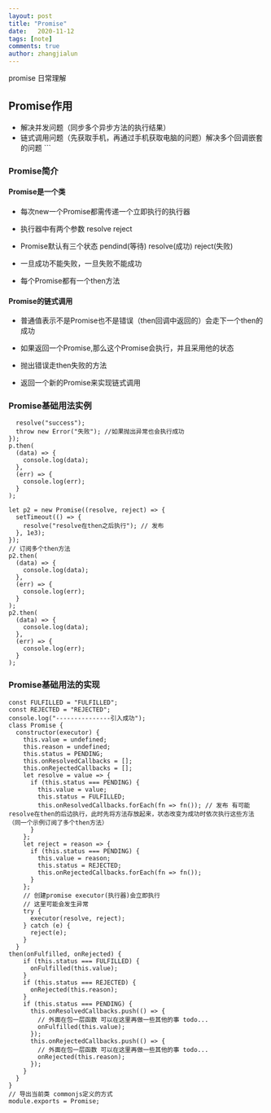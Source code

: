 ```yaml
---
layout: post
title: "Promise"
date:   2020-11-12
tags: [note]
comments: true
author: zhangjialun
---
```

promise 日常理解

<!-- more -->
## Promise作用

- 解决并发问题（同步多个异步方法的执行结果）
- 链式调用问题（先获取手机，再通过手机获取电脑的问题）解决多个回调嵌套的问题 ```

### Promise简介

#### Promise是一个类

- 每次new一个Promise都需传递一个立即执行的执行器

- 执行器中有两个参数 resolve reject

- Promise默认有三个状态 pendind(等待) resolve(成功) reject(失败)

- 一旦成功不能失败，一旦失败不能成功

- 每个Promise都有一个then方法

#### Promise的链式调用

- 普通值表示不是Promise也不是错误（then回调中返回的）会走下一个then的成功

- 如果返回一个Promise,那么这个Promise会执行，并且采用他的状态

- 抛出错误走then失败的方法

- 返回一个新的Promise来实现链式调用

### Promise基础用法实例

```let p = new Promise((resolve, reject) => {
  resolve("success");
  throw new Error("失败"); //如果抛出异常也会执行成功
});
p.then(
  (data) => {
    console.log(data);
  },
  (err) => {
    console.log(err);
  }
);

let p2 = new Promise((resolve, reject) => {
  setTimeout(() => {
    resolve("resolve在then之后执行"); // 发布
  }, 1e3);
});
// 订阅多个then方法
p2.then(
  (data) => {
    console.log(data);
  },
  (err) => {
    console.log(err);
  }
);
p2.then(
  (data) => {
    console.log(data);
  },
  (err) => {
    console.log(err);
  }
);
```

### Promise基础用法的实现

```const PENDING = "PENGDING";
const FULFILLED = "FULFILLED";
const REJECTED = "REJECTED";
console.log("---------------引入成功");
class Promise {
  constructor(executor) {
    this.value = undefined;
    this.reason = undefined;
    this.status = PENDING;
    this.onResolvedCallbacks = [];
    this.onRejectedCallbacks = [];
    let resolve = value => {
      if (this.status === PENDING) {
        this.value = value;
        this.status = FULFILLED;
        this.onResolvedCallbacks.forEach(fn => fn()); // 发布 有可能resolve在then的后边执行，此时先将方法存放起来，状态改变为成功时依次执行这些方法（同一个示例订阅了多个then方法）
      }
    };
    let reject = reason => {
      if (this.status === PENDING) {
        this.value = reason;
        this.status = REJECTED;
        this.onRejectedCallbacks.forEach(fn => fn());
      }
    };
    // 创建promise executor(执行器)会立即执行
    // 这里可能会发生异常
    try {
      executor(resolve, reject);
    } catch (e) {
      reject(e);
    }
  }
then(onFulfilled, onRejected) {
    if (this.status === FULFILLED) {
      onFulfilled(this.value);
    }
    if (this.status === REJECTED) {
      onRejected(this.reason);
    }
    if (this.status === PENDING) {
      this.onResolvedCallbacks.push(() => {
        // 外面在包一层函数 可以在这里再做一些其他的事 todo...
        onFulfilled(this.value);
      });
      this.onRejectedCallbacks.push(() => {
        // 外面在包一层函数 可以在这里再做一些其他的事 todo...
        onRejected(this.reason);
      });
    }
  }
}
// 导出当前类 commonjs定义的方式
module.exports = Promise;
```
